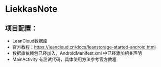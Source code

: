# LiekkasNote

## 项目配置：
* LeanCloud数据库
 * 官方教程：https://leancloud.cn/docs/leanstorage-started-android.html
 * 数据库依赖包已经加入，AndroidManifest.xml 中已经添加相关声明
 * MainActivity 有测试代码，具体使用方法参考官方教程